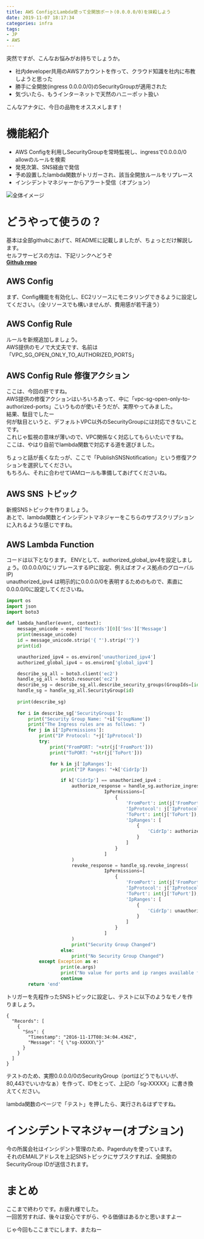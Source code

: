 ```yaml
---
title: AWS ConfigとLambda使って全開放ポート(0.0.0.0/0)を抹殺しよう
date: 2019-11-07 18:17:34
categories: infra
tags:
- JP
- AWS
---
```

突然ですが、こんなお悩みがお持ちでしょうか。
- 社内developer共用のAWSアカウントを作って、クラウド知識を社内に布教しようと思った
- 勝手に全開放(ingress 0.0.0.0/0)のSecurityGroupが適用された
- 気づいたら、もうインターネットで天然のハニーポット扱い

こんなアナタに、今日の品物をオススメします！
<!--more-->

# 機能紹介
- AWS Configを利用しSecurityGroupを常時監視し、ingressで0.0.0.0/0 allowのルールを検索
- 発見次第、SNS経由で発信
- 予め設置したlambda関数がトリガーされ、該当全開放ルールをリプレース
- インシデントマネジャーからアラート受信（オプション）

![全体イメージ](http://wx3.sinaimg.cn/mw690/735d420agy1g8plt36jwyj20ne0gkdgf.jpg)

# どうやって使うの？
基本は全部githubにあげて、READMEに記載しましたが、ちょっとだけ解説します。  
セルフサービスの方は、下記リンクへどうぞ  
__[Github repo](https://github.com/kuritan/aws_config_replace_unauthorized_ports)__

## AWS Config
まず、Config機能を有効化し、EC2リソースにモニタリングできるように設定してください。（全リソースでも構いませんが、費用感が若干違う）

## AWS Config Rule
ルールを新規追加しましょう。  
AWS提供のモノで大丈夫です、名前は「VPC_SG_OPEN_ONLY_TO_AUTHORIZED_PORTS」

## AWS Config Rule 修復アクション
ここは、今回の肝ですね。  
AWS提供の修復アクションはいろいろあって、中に「vpc-sg-open-only-to-authorized-ports」こいうものが使いそうだが、実際やってみました。  
結果、駄目でしたー  
何が駄目というと、デフォルトVPC以外のSecurityGroupには対応できないことです。  
これじゃ監視の意味が薄いので、VPC関係なく対応してもらいたいですね。  
ここは、やはり自前でlambda関数で対応する道を選びました。  

ちょっと話が長くなたっが、ここで「PublishSNSNotification」という修復アクションを選択してください。  
もちろん、それに合わせてIAMロールも準備してあげてくださいね。

## AWS SNS トピック
新規SNSトピックを作りましょう。  
あとで、lambda関数とインシデントマネジャーをこちらのサブスクリプションに入れるような感じですね。

## AWS Lambda Function
コードは以下となります。
ENVとして、authorized_global_ipv4を設定しましょう。(0.0.0.0/0にリプレースするIPに設定、例えばオフィス拠点のグローバルIP)  
unauthorized_ipv4 は明示的に0.0.0.0/0を表明するためのもので、素直に0.0.0.0/0に設定してくださいね。

```python3:config-lambda.py
import os
import json
import boto3
 
def lambda_handler(event, context):
    message_unicode = event['Records'][0]['Sns']['Message']
    print(message_unicode)
    id = message_unicode.strip('{ "').strip('"}')
    print(id)

    unauthorized_ipv4 = os.environ['unauthorized_ipv4']
    authorized_global_ipv4 = os.environ['global_ipv4']

    describe_sg_all = boto3.client('ec2')
    handle_sg_all = boto3.resource('ec2')
    describe_sg = describe_sg_all.describe_security_groups(GroupIds=[id])
    handle_sg = handle_sg_all.SecurityGroup(id)
    
    print(describe_sg)
    
    for i in describe_sg['SecurityGroups']:
        print("Security Group Name: "+i['GroupName'])
        print("The Ingress rules are as follows: ")
        for j in i['IpPermissions']:
            print("IP Protocol: "+j['IpProtocol'])
            try:
                print("FromPORT: "+str(j['FromPort']))
                print("ToPORT: "+str(j['ToPort']))

                for k in j['IpRanges']:
                    print("IP Ranges: "+k['CidrIp'])

                    if k['CidrIp'] == unauthorized_ipv4 :
                        authorize_response = handle_sg.authorize_ingress(
                                    IpPermissions=[
                                        {
                                            'FromPort': int(j['FromPort']),
                                            'IpProtocol': j['IpProtocol'],
                                            'ToPort': int(j['ToPort']),
                                            'IpRanges': [
                                                {
                                                    'CidrIp': authorized_global_ipv4
                                                }
                                            ]
                                        }
                                    ]
                        )
                        revoke_response = handle_sg.revoke_ingress(
                                    IpPermissions=[
                                        {
                                            'FromPort': int(j['FromPort']),
                                            'IpProtocol': j['IpProtocol'],
                                            'ToPort': int(j['ToPort']),
                                            'IpRanges': [
                                                {
                                                    'CidrIp': unauthorized_ipv4
                                                }
                                            ]
                                        }
                                    ]
                        )
                        print("Security Group Changed")
                    else:
                        print("No Security Group Changed")
            except Exception as e:
                    print(e.args)
                    print("No value for ports and ip ranges available for this security group")
                    continue
        return 'end'
```


トリガーを先程作ったSNSトピックに設定し、テストに以下のようなモノを作りましょう。

```
{
  "Records": [
    {
      "Sns": {
        "Timestamp": "2016-11-17T08:34:04.436Z",
        "Message": "{ \"sg-XXXXX\"}"
      }
    }
  ]
}
```

テストのため、実際0.0.0.0/0のSecurityGroup（portはどうでもいいが、80,443でいいかなぁ）を作って、IDをとって、上記の「sg-XXXXX」に書き換えてください。

lambda関数のページで「テスト」を押したら、実行されるはずですね。  


# インシデントマネジャー(オプション)
今の所属会社はインシデント管理のため、Pagerdutyを使っています。  
それのEMAILアドレスを上記SNSトピックにサブスクすれば、全開放のSecurityGroup IDが送信されます。

# まとめ
ここまで終わりです。お疲れ様でした。  
一回苦労すれば、後々は安心ですがら、やる価値はあるかと思いますよー  

じゃ今回もここまでにします、またねー